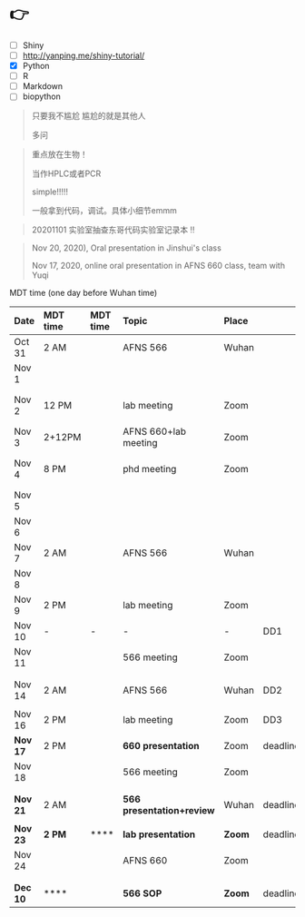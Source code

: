 # 👉

* [ ] Shiny 
* [ ] http://yanping.me/shiny-tutorial/
* [x] Python
* [ ] R
* [ ] Markdown
* [ ] biopython

> 只要我不尴尬  尴尬的就是其他人
>
> 多问



> 重点放在生物！
>
> 当作HPLC或者PCR
>
> simple!!!!!
>
> 一般拿到代码，调试。具体小细节emmm

> 20201101 实验室抽查东哥代码实验室记录本 ‼



> Nov 20, 2020\), Oral presentation in Jinshui's class
>
> Nov 17, 2020, online oral presentation in AFNS 660 class, team with Yuqi

MDT time \(one day before Wuhan time\)

| Date | MDT time | MDT time | Topic | Place |  | Task1 | Task2 |  |  |
| :--- | :--- | :--- | :--- | :--- | :--- | :--- | :--- | :--- | :--- |
| Oct 31 | 2 AM |  | AFNS 566 | Wuhan |  |  |  |  |  |
| Nov 1 |  |  |  |  |  |  |  |  |  |
| Nov 2 | 12 PM |  | lab meeting | Zoom |  | genome download-try | DD1-slide-outline |  |  |
| Nov 3 | 2+12PM |  | AFNS 660+lab meeting | Zoom |  | python course | ~~manuscript writing~~ |  |  |
| Nov 4 | 8 PM |  | phd meeting | Zoom |  | rerun the python script | AFNS660-peerreview-check |  |  |
| Nov 5 |  |  |  |  |  |  |  |  |  |
| Nov 6 |  |  |  |  |  |  |  |  |  |
| Nov 7 | 2 AM |  | AFNS 566 | Wuhan |  |  |  |  |  |
| Nov 8 |  |  |  |  |  |  |  |  |  |
| Nov 9 | 2 PM |  | lab meeting | Zoom |  |  |  |  |  |
| Nov 10 | - | - | - | - | DD1 |  |  |  |  |
| Nov 11 |  |  | 566 meeting | Zoom |  |  |  |  |  |
|  |  |  |  |  |  |  |  |  |  |
|  |  |  |  |  |  |  |  |  |  |
| Nov 14 | 2 AM |  | AFNS 566 | Wuhan | DD2 |  |  |  |  |
|  |  |  |  |  |  |  |  |  |  |
| Nov 16 | 2 PM |  | lab meeting | Zoom | DD3 |  |  |  |  |
| **Nov 17** | 2 PM |  | **660 presentation** | Zoom | deadline1 |  |  |  |  |
| Nov 18 |  |  | 566 meeting | Zoom |  |  |  |  |  |
|  |  |  |  |  |  |  |  |  |  |
|  |  |  |  |  |  |  |  |  |  |
| **Nov 21** | 2 AM |  | **566 presentation+review** | Wuhan | deadline2 |  |  |  |  |
|  |  |  |  |  |  |  |  |  |  |
| **Nov 23** | **2 PM** | \*\*\*\* | **lab presentation**  | **Zoom** | deadline3 |  |  |  |  |
| Nov 24 |  |  | AFNS 660 | Zoom |  |  |  |  |  |
|  |  |  |  |  |  |  |  |  |  |
|  |  |  |  |  |  |  |  |  |  |
| **Dec 10** | \*\*\*\* |  | **566 SOP** | **Zoom** | deadline4 |  |  |  |  |



